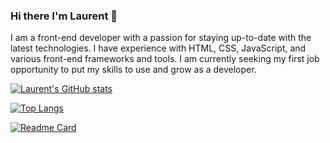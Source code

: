 ### Hi there I'm Laurent 👋

I am a front-end developer with a passion for staying up-to-date with the latest technologies. I have experience with HTML, CSS, JavaScript, and various front-end frameworks and tools. I am currently seeking my first job opportunity to put my skills to use and grow as a developer.

[![Laurent's GitHub stats](https://github-readme-stats.vercel.app/api?username=LaurentTL&theme=radical)](https://github.com/LaurentTL/github-readme-stats)

[![Top Langs](https://github-readme-stats.vercel.app/api/top-langs/?username=LaurentTL&layout=compact&theme=radical)](https://github.com/LaurentTL/github-readme-stats)

[![Readme Card](https://github-readme-stats.vercel.app/api/pin/?username=LaurentTL&repo=bit-senpai-v2&theme=radical)](https://github.com/LaurentTL/bit-senpai-v2)

<!--
**LaurentTL/LaurentTL** is a ✨ _special_ ✨ repository because its `README.md` (this file) appears on your GitHub profile.

Here are some ideas to get you started:

- 🔭 I’m currently working on ...
- 🌱 I’m currently learning ...
- 👯 I’m looking to collaborate on ...
- 🤔 I’m looking for help with ...
- 💬 Ask me about ...
- 📫 How to reach me: ...
- 😄 Pronouns: ...
- ⚡ Fun fact: ...
-->
